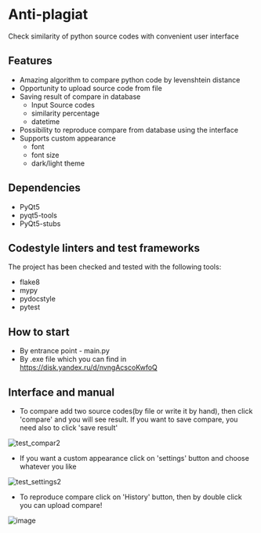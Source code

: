# Anti-plagiat
Check similarity of python source codes with convenient user interface
 ## Features
- Amazing algorithm to compare python code by levenshtein distance
- Opportunity to upload source code from file
- Saving result of compare in database
  - Input Source codes
  - similarity percentage 
  - datetime
- Possibility to reproduce compare from database using the interface
- Supports custom appearance
  - font
  - font size
  - dark/light theme

 ## Dependencies
 - PyQt5
 - pyqt5-tools
 - PyQt5-stubs

## Codestyle linters and test frameworks
The project has been checked and tested with the following tools:
- flake8
- mypy
- pydocstyle
- pytest
## How to start
- By entrance point - main.py
- By .exe file which you can find in https://disk.yandex.ru/d/nvngAcscoKwfoQ


 ## Interface and manual
 - To compare add two source codes(by file or write it by hand), then click 'compare' and you will see result.
 If you want to save compare, you need also to click 'save result'
 
![test_compar2](https://user-images.githubusercontent.com/114457052/200168938-0c3b8656-8c89-451b-9964-91f0c3b7bb5b.gif)
 - If you want a custom appearance click on 'settings' button and choose whatever you like
 
![test_settings2](https://user-images.githubusercontent.com/114457052/199976717-75d0bf29-4eb2-4b60-ab06-c1bf47b854c6.gif)
 
 - To reproduce compare click on 'History' button, then by double click you can upload compare!
 
 ![image](https://user-images.githubusercontent.com/114457052/198500524-426b0d42-f47c-4f5b-94f1-e88233ab2281.png)
 
